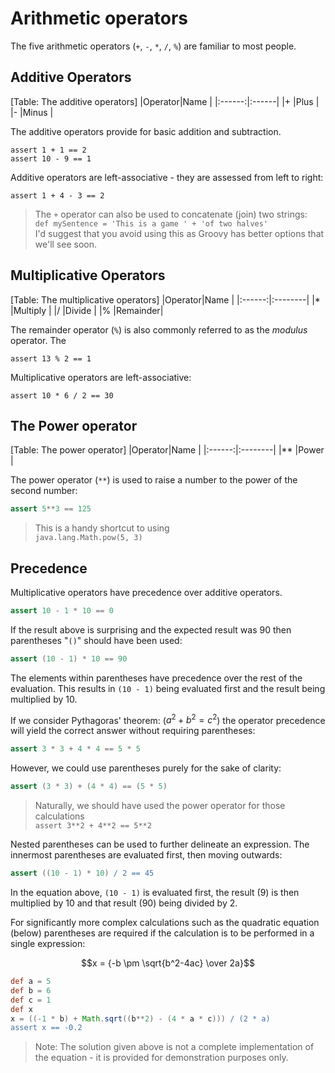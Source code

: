 # Arithmetic operators
The five arithmetic operators (`+`, `-`, `*`, `/`, `%`) are familiar to most people.

## Additive Operators
[Table: The additive operators]
|Operator|Name   |
|:------:|:------|
|+       |Plus   |
|-       |Minus  |

The additive operators provide for basic addition and subtraction.

    assert 1 + 1 == 2
    assert 10 - 9 == 1
    
Additive operators are left-associative - they are assessed from left to right:
    
    assert 1 + 4 - 3 == 2

>The `+` operator can also be used to concatenate (join) two strings:  
> `def mySentence = 'This is a game ' + 'of two halves'`  
> I'd suggest that you avoid using this as Groovy has better options that we'll see soon.


## Multiplicative Operators

[Table: The multiplicative operators]
|Operator|Name     |
|:------:|:--------|
|*       |Multiply |
|/       |Divide   |
|%       |Remainder|

The remainder operator (`%`) is also commonly referred to as the _modulus_ operator. The 

    assert 13 % 2 == 1

Multiplicative operators are left-associative:

    assert 10 * 6 / 2 == 30

## The Power operator

[Table: The power operator]
|Operator|Name     |
|:------:|:--------|
|**       |Power |

The power operator (`**`) is used to raise a number to the power of  the second number:

````groovy
assert 5**3 == 125
````

> This is a handy shortcut to using  
> `java.lang.Math.pow(5, 3)`

## Precedence
Multiplicative operators have precedence over additive operators. 

```groovy
assert 10 - 1 * 10 == 0
```

If the result above is surprising and the expected result was 90 then parentheses "`()`" should have been used:

```groovy
assert (10 - 1) * 10 == 90
```

The elements within parentheses have precedence over the rest of the evaluation. This results in `(10 - 1)` being evaluated first and the result being multiplied by 10.

If we consider Pythagoras' theorem: ($a^2 + b^2 = c^2$) the operator precedence will yield the correct answer without requiring parentheses:

```groovy
assert 3 * 3 + 4 * 4 == 5 * 5
```
   
However, we could use parentheses purely for the sake of clarity:

```groovy
assert (3 * 3) + (4 * 4) == (5 * 5)
```
 
> Naturally, we should have used the power operator for those calculations  
> `assert 3**2 + 4**2 == 5**2`
   
Nested parentheses can be used to further delineate an expression. The innermost parentheses are evaluated first, then moving outwards:

```groovy
assert ((10 - 1) * 10) / 2 == 45
```
    
In the equation above, `(10 - 1)` is evaluated first, the result (9) is then multiplied by 10 and that result (90) being divided by 2.

For significantly more complex calculations such as the quadratic equation (below) parentheses are required if the calculation is to be performed in a single expression:

$$x = {-b \pm \sqrt{b^2-4ac} \over 2a}$$

```groovy
def a = 5
def b = 6
def c = 1
def x
x = ((-1 * b) + Math.sqrt((b**2) - (4 * a * c))) / (2 * a)
assert x == -0.2
```

> Note: The solution given above is not a complete implementation of the equation - it is provided for demonstration purposes only.



